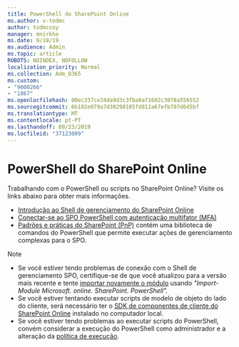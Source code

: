 ```yaml
---
title: PowerShell do SharePoint Online
ms.author: v-todmc
author: todmccoy
manager: mnirkhe
ms.date: 9/18/19
ms.audience: Admin
ms.topic: article
ROBOTS: NOINDEX, NOFOLLOW
localization_priority: Normal
ms.collection: Adm_O365
ms.custom:
- "9000266"
- "1867"
ms.openlocfilehash: 00ec337ce34da9d3c3fba0a71602c3078a556552
ms.sourcegitcommit: 6b102e079a7d30298105fd811a67efb707d6d5bf
ms.translationtype: MT
ms.contentlocale: pt-PT
ms.lasthandoff: 09/23/2019
ms.locfileid: "37123009"
---
```

# <a name="sharepoint-online-powershell"></a>PowerShell do SharePoint Online

Trabalhando com o PowerShell ou scripts no SharePoint Online? Visite os links abaixo para obter mais informações.
- [Introdução ao Shell de gerenciamento do SharePoint Online](https://docs.microsoft.com/powershell/sharepoint/sharepoint-online/connect-sharepoint-online?view=sharepoint-ps)
- [Conectar-se ao SPO PowerShell com autenticação multifator (MFA)](https://docs.microsoft.com/powershell/sharepoint/sharepoint-online/connect-sharepoint-online?view=sharepoint-ps#to-connect-with-multifactor-authentication-mfa)
- [Padrões e práticas do SharePoint (PnP)](https://docs.microsoft.com/powershell/sharepoint/sharepoint-pnp/sharepoint-pnp-cmdlets?view=sharepoint-ps) contém uma biblioteca de comandos do PowerShell que permite executar ações de gerenciamento complexas para o SPO.

> [!NOTE]
> - Se você estiver tendo problemas de conexão com o Shell de gerenciamento SPO, certifique-se de que você atualizou para a versão mais recente e tente [importar novamente o módulo](https://docs.microsoft.com/powershell/developer/module/importing-a-powershell-module) usando *"Import-Module Microsoft. online. SharePoint. PowerShell".*
> - Se você estiver tentando executar scripts de modelo de objeto do lado do cliente, será necessário ter o [SDK de componentes de cliente do SharePoint Online](https://www.microsoft.com/download/details.aspx?id=42038) instalado no computador local.
> - Se você estiver tendo problemas ao executar scripts do PowerShell, convém considerar a execução do PowerShell como administrador e a alteração da [política de execução](https://docs.microsoft.com/powershell/module/microsoft.powershell.core/about/about_execution_policies?view=powershell-6).